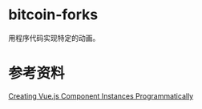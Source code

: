 # bitcoin-forks

用程序代码实现特定的动画。

# 参考资料

[Creating Vue.js Component Instances Programmatically](https://css-tricks.com/creating-vue-js-component-instances-programmatically/)
